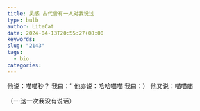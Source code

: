 ```yaml
---
title: 灵感 古代曾有一人对我说过
type: bulb
author: LiteCat
date: 2024-04-13T20:55:27+08:00
keywords: 
slug: "2143"
tags:
  - bio
categories:
---
```

他说：喵喵秒？
我曰：″
他亦说：哈哈喵喵
我曰：）
他又说：喵喵庙

（····这一次我没有说话）



